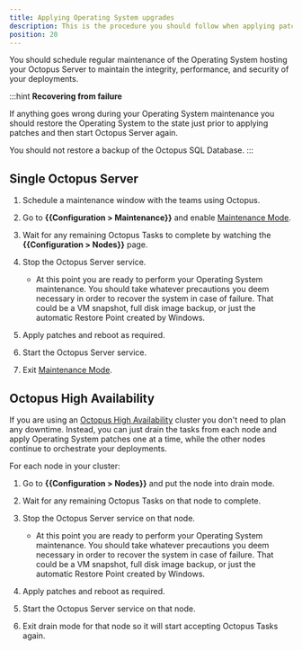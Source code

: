 ```yaml
---
title: Applying Operating System upgrades
description: This is the procedure you should follow when applying patches to the Operating System where Octopus Server is hosted.
position: 20
---
```


You should schedule regular maintenance of the Operating System hosting your Octopus Server to maintain the integrity, performance, and security of your deployments.

:::hint
**Recovering from failure**

If anything goes wrong during your Operating System maintenance you should restore the Operating System to the state just prior to applying patches and then start Octopus Server again.

You should not restore a backup of the Octopus SQL Database.
:::

## Single Octopus Server

1. Schedule a maintenance window with the teams using Octopus.
1. Go to **{{Configuration > Maintenance}}** and enable [Maintenance Mode](/docs/administration/managing-infrastructure/maintenance-mode.md).
1. Wait for any remaining Octopus Tasks to complete by watching the **{{Configuration > Nodes}}** page.
1. Stop the Octopus Server service.

    - At this point you are ready to perform your Operating System maintenance. You should take whatever precautions you deem necessary in order to recover the system in case of failure. That could be a VM snapshot, full disk image backup, or just the automatic Restore Point created by Windows.

1. Apply patches and reboot as required.
1. Start the Octopus Server service.
1. Exit [Maintenance Mode](/docs/administration/managing-infrastructure/maintenance-mode.md).

## Octopus High Availability

If you are using an [Octopus High Availability](/docs/administration/high-availability/index.md) cluster you don't need to plan any downtime. Instead, you can just drain the tasks from each node and apply Operating System patches one at a time, while the other nodes continue to orchestrate your deployments.

For each node in your cluster:

1. Go to **{{Configuration > Nodes}}** and put the node into drain mode.
1. Wait for any remaining Octopus Tasks on that node to complete.
1. Stop the Octopus Server service on that node.

    - At this point you are ready to perform your Operating System maintenance. You should take whatever precautions you deem necessary in order to recover the system in case of failure. That could be a VM snapshot, full disk image backup, or just the automatic Restore Point created by Windows.

1. Apply patches and reboot as required.
1. Start the Octopus Server service on that node.
1. Exit drain mode for that node so it will start accepting Octopus Tasks again.
